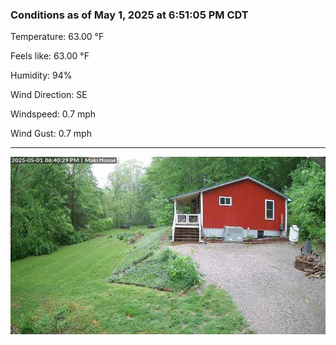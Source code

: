 ### Conditions as of May 1, 2025 at 6:51:05 PM CDT 

Temperature: 63.00 &deg;F

Feels like: 63.00 &deg;F

Humidity: 94%

Wind Direction: SE

Windspeed: 0.7 mph

Wind Gust: 0.7 mph

---

<img src="./images/latest.jpeg"/>

